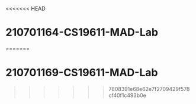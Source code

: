 <<<<<<< HEAD
# 210701164-CS19611-MAD-Lab
=======
# 210701169-CS19611-MAD-Lab
>>>>>>> 7808391e68e62e7f2709429f578cf40f1c493b0e

